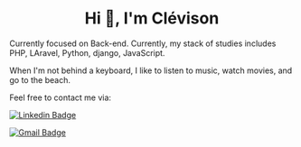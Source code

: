 <h1 align="center">Hi 👋, I'm Clévison</h1>

Currently focused on Back-end. Currently, my stack of studies includes PHP, LAravel, Python, django, JavaScript.

When I'm not behind a keyboard, I like to listen to music, watch movies, and go to the beach.

Feel free to contact me via:

[![Linkedin Badge](https://img.shields.io/badge/-clevison-blue?style=flat&logo=Linkedin&logoColor=white&link=https://www.linkedin.com/in/clévison-barbosa-9b1803203/)](https://www.linkedin.com/in/clévison-barbosa-9b1803203/)

[![Gmail Badge](https://img.shields.io/badge/barbosaclevison@gmail.com-d14836?style=flat&logo=Gmail&logoColor=white&link=mailto:mailto:barbosaclevison@gmail.com)](mailto:barbosaclevison@gmail.com)
